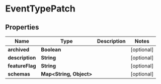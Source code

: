 

# EventTypePatch


## Properties

Name | Type | Description | Notes
------------ | ------------- | ------------- | -------------
**archived** | **Boolean** |  |  [optional]
**description** | **String** |  |  [optional]
**featureFlag** | **String** |  |  [optional]
**schemas** | **Map&lt;String, Object&gt;** |  |  [optional]



